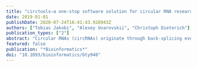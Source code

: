 ```yaml
---
title: "circtools—a one-stop software solution for circular RNA research"
date: 2019-01-01
publishDate: 2020-07-24T16:41:43.928943Z
authors: ["Tobias Jakobi", "Alexey Uvarovskii", "Christoph Dieterich"]
publication_types: ["2"]
abstract: "Circular RNAs (circRNAs) originate through back-splicing events from linear primary transcripts, are resistant to exonucleases, are not polyadenylated, and have been shown to be highly specific for cell type and developmental stage. CircRNA detection starts from high-throughput sequencing data and is a multi-stage bioinformatics process yielding sets of potential circRNA candidates that require further analyses. While a number of tools for the prediction process already exist, publicly available analysis tools for further characterization are rare. Our work provides researchers with a harmonized workflow that covers different stages of in silico circRNA analyses, from prediction to first functional insights."
featured: false
publication: "*Bioinformatics*"
doi: "10.1093/bioinformatics/bty948"
---
```


